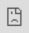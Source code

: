 ```yaml
---
obsidianUIMode: preview
cssClasses: cards, iframe-100
---
```


<div style="display: block; position: absolute; left: 0; top: 0; width: 100%; height: 100%; --aspect-ratio:9/16; padding-bottom: calc(var(--aspect-ratio) * 100%);"><iframe src="https://www.bilibili.com/video/BV1p64y1Y7Be?&auto=0" allow="fullscreen" style="position: absolute; top: 0px; left: 0px; border:none; height: 100%; width: 100%;"></iframe></div>
